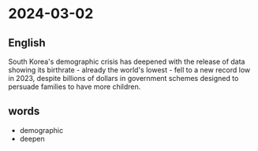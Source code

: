 # 2024-03-02

## English
South Korea's demographic crisis has
deepened with the release of data showing
its birthrate - already the world's lowest -
fell to a new record low in 2023, despite
billions of dollars in government schemes
designed to persuade families to have
more children.

## words
* demographic
* deepen 
